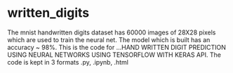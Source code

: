 # written_digits
The mnist handwritten digits dataset has 60000 images of 28X28 pixels which are used to train the neural net.
The model which is built has an accuracy ~ 98%.
This is the code for
 ...HAND WRITTEN DIGIT PREDICTION USING NEURAL NETWORKS USING TENSORFLOW WITH KERAS API.
The code is kept in 3 formats .py, .ipynb, .html    

